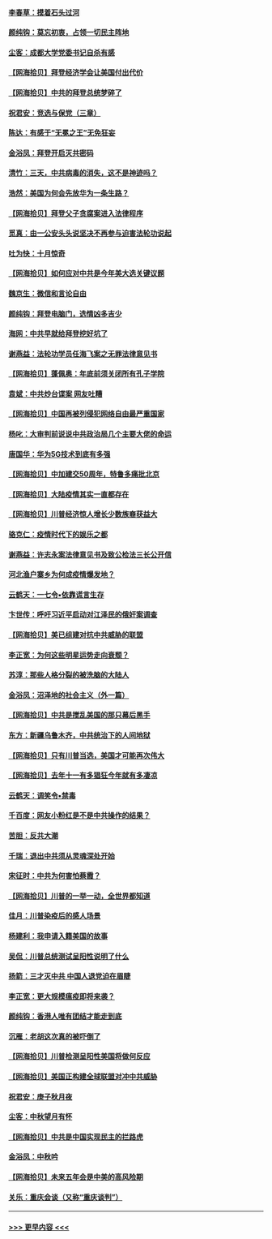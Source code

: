 #### [李春草：摸着石头过河](../pages/nsc993/n12491121.md?t=10220702) 
#### [颜纯钩：莫忘初衷，占领一切民主阵地](../pages/nsc993/n12490965.md?t=10220702) 
#### [尘客：成都大学党委书记自杀有感](../pages/nsc993/n12490950.md?t=10220702) 
#### [【网海拾贝】拜登经济学会让美国付出代价](../pages/nsc993/n12489662.md?t=10220702) 
#### [【网海拾贝】中共的拜登总统梦碎了](../pages/nsc993/n12487896.md?t=10220702) 
#### [祝君安：竞选与保党（三章）](../pages/nsc993/n12487258.md?t=10220702) 
#### [陈达：有感于“无冕之王”无免狂妄](../pages/nsc993/n12485133.md?t=10220702) 
#### [金浴凤：拜登开启灭共密码](../pages/nsc993/n12485125.md?t=10220702) 
#### [清竹：三天，中共病毒的消失，这不是神迹吗？](../pages/nsc993/n12485027.md?t=10220702) 
#### [浩然：美国为何会先放华为一条生路？](../pages/nsc993/n12484997.md?t=10220702) 
#### [【网海拾贝】拜登父子贪腐案进入法律程序](../pages/nsc993/n12484957.md?t=10220702) 
#### [觅真：由一公安头头说坚决不再参与迫害法轮功说起](../pages/nsc993/n12484212.md?t=10220702) 
#### [吐为快：十月惊奇](../pages/nsc993/n12484172.md?t=10220702) 
#### [【网海拾贝】如何应对中共是今年美大选关键议题](../pages/nsc993/n12483755.md?t=10220702) 
#### [魏京生：微信和言论自由](../pages/nsc993/n12483372.md?t=10220702) 
#### [颜纯钩：拜登电脑门，选情凶多吉少](../pages/nsc993/n12482666.md?t=10220702) 
#### [海网：中共早就给拜登挖好坑了](../pages/nsc993/n12482660.md?t=10220702) 
#### [谢燕益：法轮功学员任海飞案之无罪法律意见书](../pages/nsc993/n12482512.md?t=10220702) 
#### [【网海拾贝】蓬佩奥：年底前须关闭所有孔子学院](../pages/nsc993/n12482443.md?t=10220702) 
#### [袁斌：中共炒台谍案 网友吐糟](../pages/nsc993/n12481564.md?t=10220702) 
#### [【网海拾贝】中国再被列侵犯网络自由最严重国家](../pages/nsc993/n12479643.md?t=10220702) 
#### [杨叱：大审判前说说中共政治局几个主要大佬的命运](../pages/nsc993/n12477527.md?t=10220702) 
#### [唐国华：华为5G技术到底有多强](../pages/nsc993/n12477483.md?t=10220702) 
#### [【网海拾贝】中加建交50周年，特鲁多痛批北京](../pages/nsc993/n12476892.md?t=10220702) 
#### [【网海拾贝】大陆疫情其实一直都存在](../pages/nsc993/n12473948.md?t=10220702) 
#### [【网海拾贝】川普经济惊人增长少数族裔获益大](../pages/nsc993/n12471565.md?t=10220702) 
#### [骆克仁：疫情时代下的娱乐之都](../pages/nsc993/n12471312.md?t=10220702) 
#### [谢燕益：许志永案法律意见书及致公检法三长公开信](../pages/nsc993/n12470870.md?t=10220702) 
#### [河北渔户寨乡为何成疫情爆发地？](../pages/nsc993/n12464936.md?t=10220702) 
#### [云鹤天：一七令▪依靠谎言生存](../pages/nsc993/n12470034.md?t=10220702) 
#### [卞世传：呼吁习近平启动对江泽民的俄奸案调查](../pages/nsc993/n12469722.md?t=10220702) 
#### [【网海拾贝】美已组建对抗中共威胁的联盟](../pages/nsc993/n12469018.md?t=10220702) 
#### [李正宽：为何这些明星运势走向衰颓？](../pages/nsc993/n12468730.md?t=10220702) 
#### [苏淳：那些人格分裂的被洗脑的大陆人](../pages/nsc993/n12467858.md?t=10220702) 
#### [金浴凤：沼泽地的社会主义（外一篇）](../pages/nsc993/n12467792.md?t=10220702) 
#### [【网海拾贝】中共是搅乱美国的那只幕后黑手](../pages/nsc993/n12467700.md?t=10220702) 
#### [东方：新疆乌鲁木齐，中共统治下的人间地狱](../pages/nsc993/n12466075.md?t=10220702) 
#### [【网海拾贝】只有川普当选，美国才可能再次伟大](../pages/nsc993/n12466013.md?t=10220702) 
#### [【网海拾贝】去年十一有多猖狂今年就有多凄凉](../pages/nsc993/n12463649.md?t=10220702) 
#### [云鹤天：调笑令▪禁毒](../pages/nsc993/n12462975.md?t=10220702) 
#### [千百度：网友小粉红是不是中共操作的结果？](../pages/nsc993/n12461025.md?t=10220702) 
#### [苦胆：反共大潮](../pages/nsc993/n12459469.md?t=10220702) 
#### [千瑞：退出中共须从灵魂深处开始](../pages/nsc993/n12459437.md?t=10220702) 
#### [宋征时：中共为何害怕蔡霞？](../pages/nsc993/n12459097.md?t=10220702) 
#### [【网海拾贝】川普的一举一动，全世界都知道](../pages/nsc993/n12458825.md?t=10220702) 
#### [佳月：川普染疫后的感人场景](../pages/nsc993/n12456994.md?t=10220702) 
#### [杨建利：我申请入籍美国的故事](../pages/nsc993/n12455635.md?t=10220702) 
#### [吴侃：川普总统测试呈阳性说明了什么](../pages/nsc993/n12451869.md?t=10220702) 
#### [扬箭：三才灭中共 中国人退党迫在眉睫](../pages/nsc993/n12451842.md?t=10220702) 
#### [李正宽：更大规模瘟疫即将来袭？](../pages/nsc993/n12451455.md?t=10220702) 
#### [颜纯钩：香港人唯有团结才能走到底](../pages/nsc993/n12450870.md?t=10220702) 
#### [沉雁：老胡这次真的被吓倒了](../pages/nsc993/n12449796.md?t=10220702) 
#### [【网海拾贝】川普检测呈阳性美国将做何反应](../pages/nsc993/n12449042.md?t=10220702) 
#### [【网海拾贝】美国正构建全球联盟对冲中共威胁](../pages/nsc993/n12446580.md?t=10220702) 
#### [祝君安：庚子秋月夜](../pages/nsc993/n12445870.md?t=10220702) 
#### [尘客：中秋望月有怀](../pages/nsc993/n12444632.md?t=10220702) 
#### [【网海拾贝】中共是中国实现民主的拦路虎](../pages/nsc993/n12443573.md?t=10220702) 
#### [金浴凤：中秋吟](../pages/nsc993/n12441773.md?t=10220702) 
#### [【网海拾贝】未来五年会是中美的高风险期](../pages/nsc993/n12440760.md?t=10220702) 
#### [关乐：重庆会谈（又称“重庆谈判”）](../pages/nsc993/n12437525.md?t=10220702) 

----
#### [ >>> 更早内容 <<< ](../indexes/nsc993-earlier.md)
